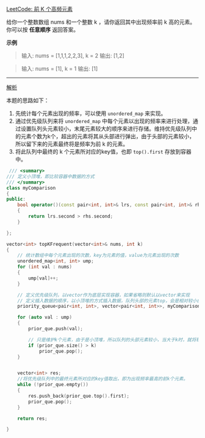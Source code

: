 [LeetCode: 前 K 个高频元素](https://leetcode.cn/problems/top-k-frequent-elements/description/)

给你一个整数数组 nums 和一个整数 k ，请你返回其中出现频率前 k 高的元素。你可以按 **任意顺序** 返回答案。

**示例**

>输入: nums = [1,1,1,2,2,3], k = 2
输出: [1,2]

>输入: nums = [1], k = 1
输出: [1]

----
[解析](https://programmercarl.com/0347.%E5%89%8DK%E4%B8%AA%E9%AB%98%E9%A2%91%E5%85%83%E7%B4%A0.html)

本题的思路如下：
1. 先统计每个元素出现的频率，可以使用 `unordered_map` 来实现。
2. 通过优先级队列来将 `unordered_map` 中每个元素以出现的频率来进行处理，通过设置队列头元素较小，末尾元素较大的顺序来进行存储。维持优先级队列中的元素个数为k个，超出的元素将其从头部进行弹出，由于头部的元素较小，所以留下来的元素最终将是频率为前 k 的元素。
3. 将此队列中最终的 k 个元素所对应的key值，也即 `top().first` 存放到容器中。

```cpp
 /// <summary>
/// 定义小顶堆，即比较容器中数据的方式
/// </summary>
class myComparison
{
public:
    bool operator()(const pair<int, int>& lrs, const pair<int, int>& rhs)
    {
        return lrs.second > rhs.second;
    }

};

vector<int> topKFrequent(vector<int>& nums, int k)
{
    // 统计数组中每个元素出现的次数，key为元素的值，value为元素出现的次数
    unordered_map<int, int> ump;
    for (int val : nums)
    {
        ump[val]++;
    }

    // 定义优先级队列，以vector作为底层实现容器，如果省略则默认以vector来实现
    // 定义插入数据的顺序，以小顶堆的方式插入数据，队列头部的元素top，会是相对较小的元素
    priority_queue<pair<int, int>, vector<pair<int, int>>, myComparison> prior_que;

    for (auto val : ump)
    {
        prior_que.push(val);

        // 只是维护k个元素，由于是小顶堆，所以队列的头部元素较小，当大于k时，就将较小的弹出。
        if (prior_que.size() > k)
            prior_que.pop();
    }


    vector<int> res;
    //将优先级队列中的最终元素所对应的key值取出，即为出现频率最高的前k个元素。
    while (!prior_que.empty())
    {
        res.push_back(prior_que.top().first);
        prior_que.pop();
    }

    return res;

}   
```










